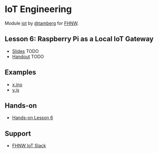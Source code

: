 # IoT Engineering
Module [iot](https://www.fhnw.ch/de/studium/module/9280188) by [@tamberg](https://twitter.com/tamberg) for [FHNW](https://www.fhnw.ch/).

## Lesson 6: Raspberry Pi as a Local IoT Gateway
- [Slides](http://www.tamberg.org/fhnw/2019/IoT06RaspberryPiGateway.pdf) TODO
- [Handout](http://www.tamberg.org/fhnw/2019/IoT06RaspberryPiGatewayHandout.pdf) TODO

## Examples
- [x.ino](x.ino)
- [y.js](y.js)

## Hands-on
- [Hands-on Lesson 6](../../../../fhnw-iot-work-06/blob/master/README.md)

## Support
- [FHNW IoT Slack](https://fhnw-iot.slack.com/)

